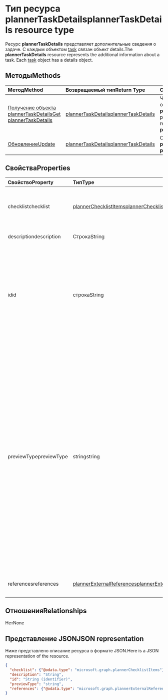 # <a name="plannertaskdetails-resource-type"></a><span data-ttu-id="5e678-101">Тип ресурса plannerTaskDetails</span><span class="sxs-lookup"><span data-stu-id="5e678-101">plannerTaskDetails resource type</span></span>

<span data-ttu-id="5e678-p101">Ресурс **plannerTaskDetails** представляет дополнительные сведения о задаче. С каждым объектом [task](plannertask.md) связан объект details.</span><span class="sxs-lookup"><span data-stu-id="5e678-p101">The **plannerTaskDetails** resource represents the additional information about a task. Each [task](plannertask.md) object has a details object.</span></span>


## <a name="methods"></a><span data-ttu-id="5e678-104">Методы</span><span class="sxs-lookup"><span data-stu-id="5e678-104">Methods</span></span>

| <span data-ttu-id="5e678-105">Метод</span><span class="sxs-lookup"><span data-stu-id="5e678-105">Method</span></span>           | <span data-ttu-id="5e678-106">Возвращаемый тип</span><span class="sxs-lookup"><span data-stu-id="5e678-106">Return Type</span></span>    |<span data-ttu-id="5e678-107">Описание</span><span class="sxs-lookup"><span data-stu-id="5e678-107">Description</span></span>|
|:---------------|:--------|:----------|
|[<span data-ttu-id="5e678-108">Получение объекта plannerTaskDetails</span><span class="sxs-lookup"><span data-stu-id="5e678-108">Get plannerTaskDetails</span></span>](../api/plannertaskdetails_get.md) | [<span data-ttu-id="5e678-109">plannerTaskDetails</span><span class="sxs-lookup"><span data-stu-id="5e678-109">plannerTaskDetails</span></span>](plannertaskdetails.md) |<span data-ttu-id="5e678-110">Чтение свойств и отношений объекта **plannerTaskDetails**.</span><span class="sxs-lookup"><span data-stu-id="5e678-110">Read properties and relationships of **plannerTaskDetails** object.</span></span>|
|[<span data-ttu-id="5e678-111">Обновление</span><span class="sxs-lookup"><span data-stu-id="5e678-111">Update</span></span>](../api/plannertaskdetails_update.md) | [<span data-ttu-id="5e678-112">plannerTaskDetails</span><span class="sxs-lookup"><span data-stu-id="5e678-112">plannerTaskDetails</span></span>](plannertaskdetails.md)    |<span data-ttu-id="5e678-113">Обновление объекта **plannerTaskDetails**.</span><span class="sxs-lookup"><span data-stu-id="5e678-113">Update **plannerTaskDetails** object.</span></span> |

## <a name="properties"></a><span data-ttu-id="5e678-114">Свойства</span><span class="sxs-lookup"><span data-stu-id="5e678-114">Properties</span></span>
| <span data-ttu-id="5e678-115">Свойство</span><span class="sxs-lookup"><span data-stu-id="5e678-115">Property</span></span>     | <span data-ttu-id="5e678-116">Тип</span><span class="sxs-lookup"><span data-stu-id="5e678-116">Type</span></span>   |<span data-ttu-id="5e678-117">Описание</span><span class="sxs-lookup"><span data-stu-id="5e678-117">Description</span></span>|
|:---------------|:--------|:----------|
|<span data-ttu-id="5e678-118">checklist</span><span class="sxs-lookup"><span data-stu-id="5e678-118">checklist</span></span>|[<span data-ttu-id="5e678-119">plannerChecklistItems</span><span class="sxs-lookup"><span data-stu-id="5e678-119">plannerChecklistItems</span></span>](plannerchecklistitems.md)|<span data-ttu-id="5e678-120">Коллекция элементов контрольного списка задачи.</span><span class="sxs-lookup"><span data-stu-id="5e678-120">The collection of checklist items on the task.</span></span>|
|<span data-ttu-id="5e678-121">description</span><span class="sxs-lookup"><span data-stu-id="5e678-121">description</span></span>|<span data-ttu-id="5e678-122">Строка</span><span class="sxs-lookup"><span data-stu-id="5e678-122">String</span></span>|<span data-ttu-id="5e678-123">Описание задачи.</span><span class="sxs-lookup"><span data-stu-id="5e678-123">Description of the task</span></span>|
|<span data-ttu-id="5e678-124">id</span><span class="sxs-lookup"><span data-stu-id="5e678-124">id</span></span>|<span data-ttu-id="5e678-125">строка</span><span class="sxs-lookup"><span data-stu-id="5e678-125">String</span></span>| <span data-ttu-id="5e678-126">Только для чтения.</span><span class="sxs-lookup"><span data-stu-id="5e678-126">Read-only.</span></span> <span data-ttu-id="5e678-127">Идентификатор сведений о задаче.</span><span class="sxs-lookup"><span data-stu-id="5e678-127">ID of the task details.</span></span> <span data-ttu-id="5e678-128">Длина — 28 знаков с учетом регистра.</span><span class="sxs-lookup"><span data-stu-id="5e678-128">It is 28 characters long and case-sensitive.</span></span> <span data-ttu-id="5e678-129">[Проверка формата](planner_identifiers_disclaimer.md) выполняется с помощью службы.</span><span class="sxs-lookup"><span data-stu-id="5e678-129">[Format validation](planner_identifiers_disclaimer.md) is done on the service.</span></span>|
|<span data-ttu-id="5e678-130">previewType</span><span class="sxs-lookup"><span data-stu-id="5e678-130">previewType</span></span>|<span data-ttu-id="5e678-131">string</span><span class="sxs-lookup"><span data-stu-id="5e678-131">string</span></span>|<span data-ttu-id="5e678-132">Задает тип предварительной версии, которая отображается на задаче.</span><span class="sxs-lookup"><span data-stu-id="5e678-132">This sets the type of preview that shows up on the task. Possible values are: , , , , .</span></span> <span data-ttu-id="5e678-133">Возможные значения: `automatic`, `noPreview`, `checklist`, `description`, `reference`.</span><span class="sxs-lookup"><span data-stu-id="5e678-133">The possible values are `automatic`, `noPreview`, `checklist`, `description`, `reference`, , , , , , , or .</span></span> <span data-ttu-id="5e678-134">Если параметр имеет значение `automatic`, отображаемая версия предварительного просмотра выбирается приложением просмотра задачи.</span><span class="sxs-lookup"><span data-stu-id="5e678-134">This sets the type of preview that shows up on the task. Possible values are: , , , , . When set to `automatic` the displayed preview is chosen by the app viewing the task.</span></span>|
|<span data-ttu-id="5e678-135">references</span><span class="sxs-lookup"><span data-stu-id="5e678-135">references</span></span>|[<span data-ttu-id="5e678-136">plannerExternalReferences</span><span class="sxs-lookup"><span data-stu-id="5e678-136">plannerExternalReferences</span></span>](plannerexternalreferences.md)|<span data-ttu-id="5e678-137">Коллекция ссылок на задачу.</span><span class="sxs-lookup"><span data-stu-id="5e678-137">The collection of references on the task.</span></span>|

## <a name="relationships"></a><span data-ttu-id="5e678-138">Отношения</span><span class="sxs-lookup"><span data-stu-id="5e678-138">Relationships</span></span>
<span data-ttu-id="5e678-139">Нет</span><span class="sxs-lookup"><span data-stu-id="5e678-139">None</span></span>


## <a name="json-representation"></a><span data-ttu-id="5e678-140">Представление JSON</span><span class="sxs-lookup"><span data-stu-id="5e678-140">JSON representation</span></span>
<span data-ttu-id="5e678-141">Ниже представлено описание ресурса в формате JSON.</span><span class="sxs-lookup"><span data-stu-id="5e678-141">Here is a JSON representation of the resource.</span></span>

<!--{
  "blockType": "resource",
  "optionalProperties": [],
  "baseType": "microsoft.graph.entity",
  "@odata.type": "microsoft.graph.plannerTaskDetails"
}-->

```json
{
  "checklist": {"@odata.type": "microsoft.graph.plannerChecklistItems"},
  "description": "String",
  "id": "String (identifier)",
  "previewType": "string",
  "references": {"@odata.type": "microsoft.graph.plannerExternalReferences"}
}

```

<!-- uuid: 8fcb5dbc-d5aa-4681-8e31-b001d5168d79
2015-10-25 14:57:30 UTC -->
<!-- {
  "type": "#page.annotation",
  "description": "plannerTaskDetails resource",
  "keywords": "",
  "section": "documentation",
  "tocPath": ""
}-->
